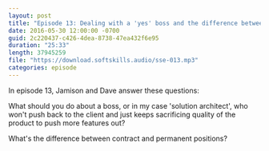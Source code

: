 ```yaml
---
layout: post
title: "Episode 13: Dealing with a 'yes' boss and the difference between contract and permanent positions"
date: 2016-05-30 12:00:00 -0700
guid: 2c220437-c426-4dea-8738-47ea432f6e95
duration: "25:33"
length: 37945259
file: "https://download.softskills.audio/sse-013.mp3"
categories: episode
---
```






In episode 13, Jamison and  Dave answer these questions:

What should you do about a boss, or in my case 'solution architect', who won't push back to the client and just keeps sacrificing quality of the product to push more features out?

What's the difference between contract and permanent positions?




